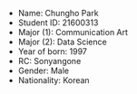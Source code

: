 - Name: Chungho Park  
- Student ID: 21600313  
- Major (1): Communication Art  
- Major (2): Data Science  
- Year of born: 1997  
- RC: Sonyangone  
- Gender: Male  
- Nationality: Korean  
